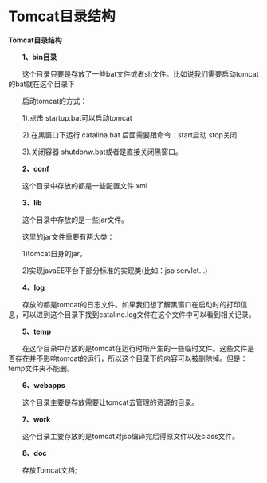 # Tomcat目录结构

**Tomcat目录结构**

　　**1、bin目录**

　　这个目录只要是存放了一些bat文件或者sh文件。比如说我们需要启动tomcat的bat就在这个目录下

　　启动tomcat的方式：

　　1).点击 startup.bat可以启动tomcat

　　2).在黑窗口下运行 catalina.bat 后面需要跟命令：start启动 stop关闭

　　3).关闭容器 shutdonw.bat或者是直接关闭黑窗口。

　　**2、conf**

　　这个目录中存放的都是一些配置文件 xml

　　**3、lib**

　　这个目录中存放的是一些jar文件。

　　这里的jar文件重要有两大类：

　　1)tomcat自身的jar，

　　2)实现javaEE平台下部分标准的实现类(比如：jsp servlet...)

　　**4、log**

　　存放的都是tomcat的日志文件。如果我们想了解黑窗口在启动时的打印信息，可以进到这个目录下找到cataline.log文件在这个文件中可以看到相关记录。

　　**5、temp**

　　在这个目录中存放的是tomcat在运行时所产生的一些临时文件。这些文件是否存在并不影响tomcat的运行，所以这个目录下的内容可以被删除掉。但是：temp文件夹不能删。

　　**6、webapps**

　　这个目录主要是存放需要让tomcat去管理的资源的目录。

　　**7、work**

　　这个目录主要存放的是tomcat对jsp编译完后得原文件以及class文件。

　　**8、doc**

　　存放Tomcat文档;